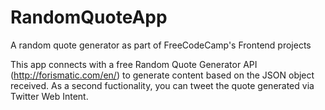 # RandomQuoteApp
A random quote generator as part of FreeCodeCamp's Frontend projects

This app connects with a free Random Quote Generator API (http://forismatic.com/en/) to generate content based on the JSON object received.
As a second fuctionality, you can tweet the quote generated via Twitter Web Intent.
